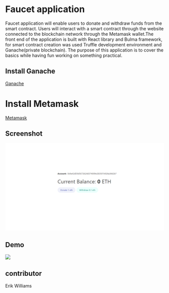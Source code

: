 # Faucet application

Faucet application will enable users to donate and withdraw funds from the smart contract. Users will interact with a smart contract through the website connected to the blockchain network through the Metamask wallet.The front end of the application is built with React library and Bulma framework, for smart contract creation was used Truffle development environment and Ganache(private blockchain). The purpose of this application is to cover the basics while having fun working on something practical.

## Install Ganache
[Ganache](https://trufflesuite.com/ganache/)

# Install Metamask
[Metamask](https://metamask.io/)

## Screenshot

![screenshot](./public/eth.png)
## Demo
<img src="./public/demo.gif" width="1200">

## contributor

Erik Williams

